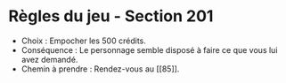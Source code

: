 # Règles du jeu - Section 201

- Choix : Empocher les 500 crédits.
- Conséquence : Le personnage semble disposé à faire ce que vous lui avez demandé.
- Chemin à prendre : Rendez-vous au [[85]].